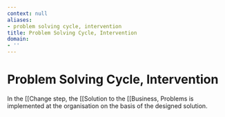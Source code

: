 ```yaml
---
context: null
aliases:
- problem solving cycle, intervention
title: Problem Solving Cycle, Intervention
domain:
- ''
---
```


# Problem Solving Cycle, Intervention

In the [[Change step, the [[Solution to the [[Business, Problems is implemented at the organisation on the basis of the designed solution.
